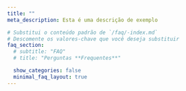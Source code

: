 ```yaml
---
title: ""
meta_description: Esta é uma descrição de exemplo

# Substitui o conteúdo padrão de `/faq/-index.md`
# Descomente os valores-chave que você deseja substituir
faq_section:
  # subtitle: "FAQ"
  # title: "Perguntas **Frequentes**"

  show_categories: false
  minimal_faq_layout: true
---
```

